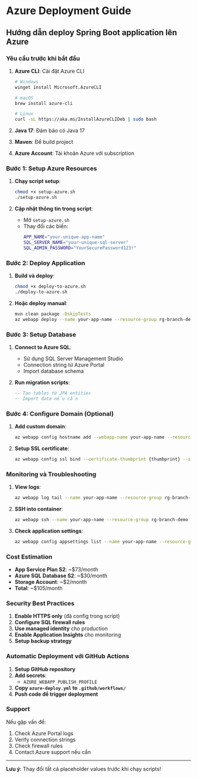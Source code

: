 # Azure Deployment Guide

## Hướng dẫn deploy Spring Boot application lên Azure

### Yêu cầu trước khi bắt đầu

1. **Azure CLI**: Cài đặt Azure CLI
   ```bash
   # Windows
   winget install Microsoft.AzureCLI
   
   # macOS
   brew install azure-cli
   
   # Linux
   curl -sL https://aka.ms/InstallAzureCLIDeb | sudo bash
   ```

2. **Java 17**: Đảm bảo có Java 17
3. **Maven**: Để build project
4. **Azure Account**: Tài khoản Azure với subscription

### Bước 1: Setup Azure Resources

1. **Chạy script setup**:
   ```bash
   chmod +x setup-azure.sh
   ./setup-azure.sh
   ```

2. **Cập nhật thông tin trong script**:
   - Mở `setup-azure.sh`
   - Thay đổi các biến:
     ```bash
     APP_NAME="your-unique-app-name"
     SQL_SERVER_NAME="your-unique-sql-server"
     SQL_ADMIN_PASSWORD="YourSecurePassword123!"
     ```

### Bước 2: Deploy Application

1. **Build và deploy**:
   ```bash
   chmod +x deploy-to-azure.sh
   ./deploy-to-azure.sh
   ```

2. **Hoặc deploy manual**:
   ```bash
   mvn clean package -DskipTests
   az webapp deploy --name your-app-name --resource-group rg-branch-demo --src-path target/*.jar
   ```

### Bước 3: Setup Database

1. **Connect to Azure SQL**:
   - Sử dụng SQL Server Management Studio
   - Connection string từ Azure Portal
   - Import database schema

2. **Run migration scripts**:
   ```sql
   -- Tạo tables từ JPA entities
   -- Import data nếu cần
   ```

### Bước 4: Configure Domain (Optional)

1. **Add custom domain**:
   ```bash
   az webapp config hostname add --webapp-name your-app-name --resource-group rg-branch-demo --hostname yourdomain.com
   ```

2. **Setup SSL certificate**:
   ```bash
   az webapp config ssl bind --certificate-thumbprint {thumbprint} --ssl-type SNI --name your-app-name --resource-group rg-branch-demo
   ```

### Monitoring và Troubleshooting

1. **View logs**:
   ```bash
   az webapp log tail --name your-app-name --resource-group rg-branch-demo
   ```

2. **SSH into container**:
   ```bash
   az webapp ssh --name your-app-name --resource-group rg-branch-demo
   ```

3. **Check application settings**:
   ```bash
   az webapp config appsettings list --name your-app-name --resource-group rg-branch-demo
   ```

### Cost Estimation

- **App Service Plan S2**: ~$73/month
- **Azure SQL Database S2**: ~$30/month
- **Storage Account**: ~$2/month
- **Total**: ~$105/month

### Security Best Practices

1. **Enable HTTPS only** (đã config trong script)
2. **Configure SQL firewall rules**
3. **Use managed identity** cho production
4. **Enable Application Insights** cho monitoring
5. **Setup backup strategy**

### Automatic Deployment với GitHub Actions

1. **Setup GitHub repository**
2. **Add secrets**:
   - `AZURE_WEBAPP_PUBLISH_PROFILE`
3. **Copy `azure-deploy.yml` to `.github/workflows/`**
4. **Push code để trigger deployment**

### Support

Nếu gặp vấn đề:
1. Check Azure Portal logs
2. Verify connection strings
3. Check firewall rules
4. Contact Azure support nếu cần

---

**Lưu ý**: Thay đổi tất cả placeholder values trước khi chạy scripts!